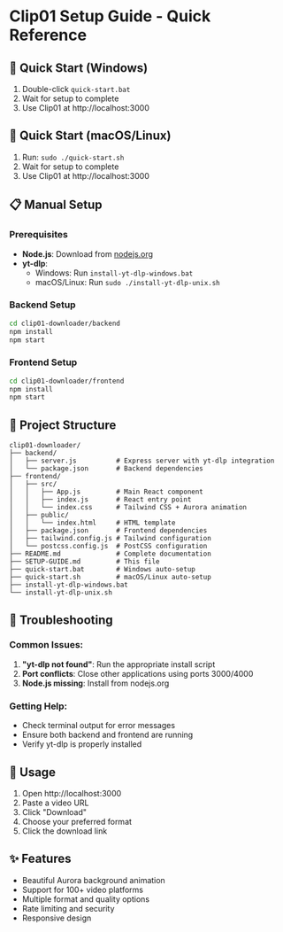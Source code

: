 # Clip01 Setup Guide - Quick Reference

## 🚀 Quick Start (Windows)
1. Double-click `quick-start.bat`
2. Wait for setup to complete
3. Use Clip01 at http://localhost:3000

## 🚀 Quick Start (macOS/Linux)
1. Run: `sudo ./quick-start.sh`
2. Wait for setup to complete
3. Use Clip01 at http://localhost:3000

## 📋 Manual Setup

### Prerequisites
- **Node.js**: Download from [nodejs.org](https://nodejs.org/)
- **yt-dlp**: 
  - Windows: Run `install-yt-dlp-windows.bat`
  - macOS/Linux: Run `sudo ./install-yt-dlp-unix.sh`

### Backend Setup
```bash
cd clip01-downloader/backend
npm install
npm start
```

### Frontend Setup
```bash
cd clip01-downloader/frontend
npm install
npm start
```

## 📁 Project Structure
```
clip01-downloader/
├── backend/
│   ├── server.js          # Express server with yt-dlp integration
│   └── package.json       # Backend dependencies
├── frontend/
│   ├── src/
│   │   ├── App.js         # Main React component
│   │   ├── index.js       # React entry point
│   │   └── index.css      # Tailwind CSS + Aurora animation
│   ├── public/
│   │   └── index.html     # HTML template
│   ├── package.json       # Frontend dependencies
│   ├── tailwind.config.js # Tailwind configuration
│   └── postcss.config.js  # PostCSS configuration
├── README.md              # Complete documentation
├── SETUP-GUIDE.md         # This file
├── quick-start.bat        # Windows auto-setup
├── quick-start.sh         # macOS/Linux auto-setup
├── install-yt-dlp-windows.bat
└── install-yt-dlp-unix.sh
```

## 🔧 Troubleshooting

### Common Issues:
1. **"yt-dlp not found"**: Run the appropriate install script
2. **Port conflicts**: Close other applications using ports 3000/4000
3. **Node.js missing**: Install from nodejs.org

### Getting Help:
- Check terminal output for error messages
- Ensure both backend and frontend are running
- Verify yt-dlp is properly installed

## 🎯 Usage
1. Open http://localhost:3000
2. Paste a video URL
3. Click "Download"
4. Choose your preferred format
5. Click the download link

## ✨ Features
- Beautiful Aurora background animation
- Support for 100+ video platforms
- Multiple format and quality options
- Rate limiting and security
- Responsive design 